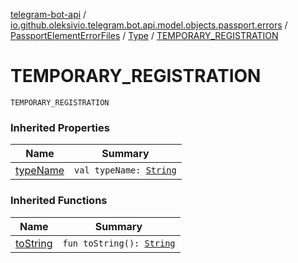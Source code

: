 [telegram-bot-api](../../../index.md) / [io.github.oleksivio.telegram.bot.api.model.objects.passport.errors](../../index.md) / [PassportElementErrorFiles](../index.md) / [Type](index.md) / [TEMPORARY_REGISTRATION](./-t-e-m-p-o-r-a-r-y_-r-e-g-i-s-t-r-a-t-i-o-n.md)

# TEMPORARY_REGISTRATION

`TEMPORARY_REGISTRATION`

### Inherited Properties

| Name | Summary |
|---|---|
| [typeName](type-name.md) | `val typeName: `[`String`](https://kotlinlang.org/api/latest/jvm/stdlib/kotlin/-string/index.html) |

### Inherited Functions

| Name | Summary |
|---|---|
| [toString](to-string.md) | `fun toString(): `[`String`](https://kotlinlang.org/api/latest/jvm/stdlib/kotlin/-string/index.html) |
